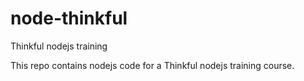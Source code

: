 # node-thinkful
Thinkful nodejs training

This repo contains nodejs code for a Thinkful nodejs training course.
